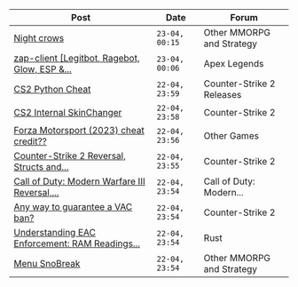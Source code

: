 |Post|Date|Forum|
|----|----|-----|
|[Night crows](https://www.unknowncheats.me/forum/other-mmorpg-and-strategy/627465-night-crows.html)|`23-04, 00:15`|Other MMORPG and Strategy|
|[zap-client \[Legitbot, Ragebot, Glow, ESP &...](https://www.unknowncheats.me/forum/apex-legends/628823-zap-client-legitbot-ragebot-glow-esp.html)|`23-04, 00:06`|Apex Legends|
|[CS2 Python Cheat](https://www.unknowncheats.me/forum/counter-strike-2-releases/633657-cs2-python-cheat.html)|`22-04, 23:59`|Counter-Strike 2 Releases|
|[CS2 Internal SkinChanger](https://www.unknowncheats.me/forum/counter-strike-2-a/629381-cs2-internal-skinchanger.html)|`22-04, 23:58`|Counter-Strike 2|
|[Forza Motorsport (2023) cheat credit??](https://www.unknowncheats.me/forum/other-games/605370-forza-motorsport-2023-cheat-credit.html)|`22-04, 23:56`|Other Games|
|[Counter-Strike 2 Reversal, Structs and...](https://www.unknowncheats.me/forum/counter-strike-2-a/576077-counter-strike-2-reversal-structs-offsets.html)|`22-04, 23:55`|Counter-Strike 2|
|[Call of Duty: Modern Warfare III Reversal,...](https://www.unknowncheats.me/forum/call-of-duty-modern-warfare-iii/605287-call-duty-modern-warfare-iii-reversal-structs-offsets.html)|`22-04, 23:54`|Call of Duty: Modern...|
|[Any way to guarantee a VAC ban?](https://www.unknowncheats.me/forum/counter-strike-2-a/632989-guarantee-vac-ban.html)|`22-04, 23:54`|Counter-Strike 2|
|[Understanding EAC Enforcement: RAM Readings...](https://www.unknowncheats.me/forum/rust/632848-understanding-eac-enforcement-ram-readings-potential-ban-risks-rust.html)|`22-04, 23:54`|Rust|
|[Menu SnoBreak](https://www.unknowncheats.me/forum/other-mmorpg-and-strategy/620147-menu-snobreak.html)|`22-04, 23:54`|Other MMORPG and Strategy|
